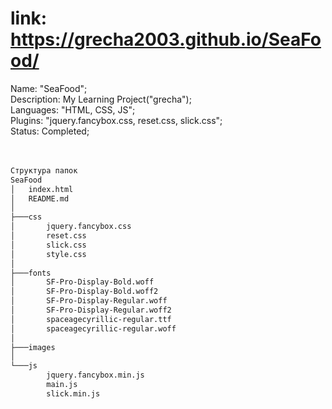# link: https://grecha2003.github.io/SeaFood/
Name: "SeaFood";<br>
Description: My Learning Project("grecha");<br>
Languages: "HTML, CSS, JS";<br>
Plugins: "jquery.fancybox.css, reset.css, slick.css";<br>
Status: Completed;<br>
<br>
<br>
```txt
Структура папок
SeaFood
│   index.html
│   README.md
│
├───css
│       jquery.fancybox.css
│       reset.css
│       slick.css
│       style.css
│
├───fonts
│       SF-Pro-Display-Bold.woff
│       SF-Pro-Display-Bold.woff2
│       SF-Pro-Display-Regular.woff
│       SF-Pro-Display-Regular.woff2
│       spaceagecyrillic-regular.ttf
│       spaceagecyrillic-regular.woff
│
├───images
│
└───js
        jquery.fancybox.min.js
        main.js
        slick.min.js
